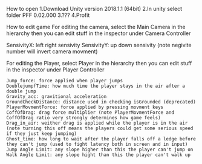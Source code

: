 How to open
1.Download Unity version 2018.1.1 (64bit)
2.In unity select folder PFF 0.02.000
3.???
4.Profit


How to edit game
For editing the camera, select the Main Camera in the hierarchy
then you can edit stuff in the inspector under Camera Controller

SensivityX: left right sensivity
SensivityY: up down sensivity (note negivite number will invert camera movment)


For editing the Player, select Player in the hierarchy
then you can edit stuff in the inspector under Player Controller

	Jump_force: force applied when player jumps
	DoublejumpfTime: how much time the player stays in the air after a double jump
	Gravity_acc: gravitional acceleration
	GroundCheckDistance: distance used in checking isGrounded (deprecated)
	PlayerMovmentForce: force applied by pressing movment keys
	CoffOfDrag: drag force multiplier (note PlayerMovmentForce and CoffOfDrag ratio very strongly determines how game feels)
	Drag_in_air: weither drag is applied while the player is in the air (note turning this off means the players could get some serious speed if they just keep jumping)
	Ghost_time: how long to wait after the player falls off a ledge before they can't jump (used to fight latency both in screen and in input)
	Jump Angle Limit: any slope higher than this the player can't jump on
	Walk Angle Limit: any slope hight than this the player can't walk up
